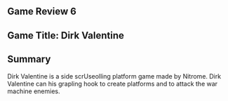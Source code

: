 ## Game Review 6

## Game Title: Dirk Valentine 

## Summary

Dirk Valentine is a side scrUseolling platform game made by Nitrome. Dirk Valentine can his grapling hook to create platforms and to attack the war machine enemies. 
 
